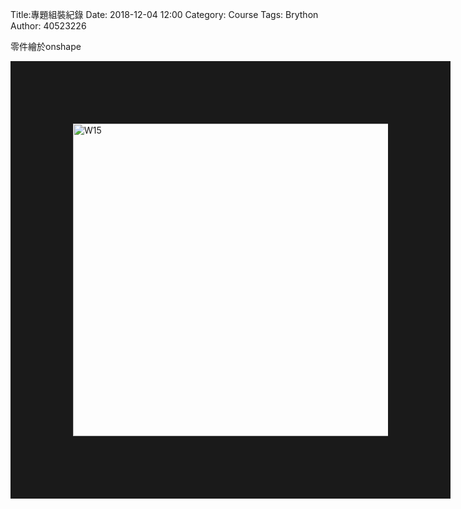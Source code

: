 Title:專題組裝紀錄
Date: 2018-12-04 12:00
Category: Course
Tags: Brython
Author: 40523226

零件繪於onshape

<!-- PELICAN_END_SUMMARY -->

<img src="https://drive.google.com/drive/my-drive?ogsrc=32" alt="W15" title="www.ytrepeat.com/" border="100" width=" 1000px" height="500px"></a>
